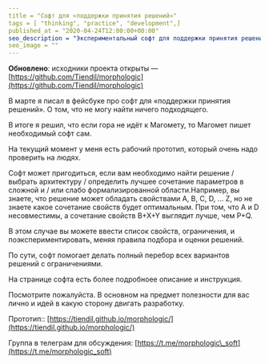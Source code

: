 ```yaml
---
title = "Софт для «поддержки принятия решений»"
tags = [ "thinking", "practice", "development",]
published_at = "2020-04-24T12:00:00+00:00"
seo_description = "Экспериментальный софт для поддержки принятия решений: декомпозируем проблему, ограничения и нам подбираются лучшие варианты решений."
seo_image = ""
---
```


**Обновлено**: исходники проекта открыты — [https://github.com/Tiendil/morphologic](https://github.com/Tiendil/morphologic)

В марте я писал в фейсбуке про софт для «поддержки принятия решений». О том, что не могу найти ничего подходящего.

В итоге я решил, что если гора не идёт к Магомету, то Магомет пишет необходимый софт сам.

На текущий момент у меня есть рабочий прототип, который очень надо проверить на людях.

Софт может пригодиться, если вам необходимо найти решение / выбрать архитектуру / определить лучшее сочетание параметров в сложной и / или слабо формализированной области.Например, вы знаете, что решение может обладать свойствами A, B, C, D, … Z, но не знаете какое сочетание свойств будет оптимальным. При том, что A и D несовместимы, а сочетание свойств B+X+Y выглядит лучше, чем P+Q.

В этом случае вы можете ввести список свойств, ограничения, и поэкспериментировать, меняя правила подбора и оценки решений.

По сути, софт помогает делать полный перебор всех вариантов решений с ограничениями.

На странице софта есть более подробноее описание и инструкция.

Посмотрите пожалуйста. В основном на предмет полезности для вас лично и идей в какую сторону двигать разработку.

Прототип:: [https://tiendil.github.io/morphologic/](https://tiendil.github.io/morphologic/)

Группа в телеграм для обсуждения: [https://t.me/morphologic\_soft](https://t.me/morphologic_soft)
